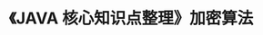 ---
title: 《JAVA 核心知识点整理》加密算法
tag: 
  - JAVA核心知识点整理
  - hide
categories:
  - 读书笔记
  - JAVA核心知识点整理
---
